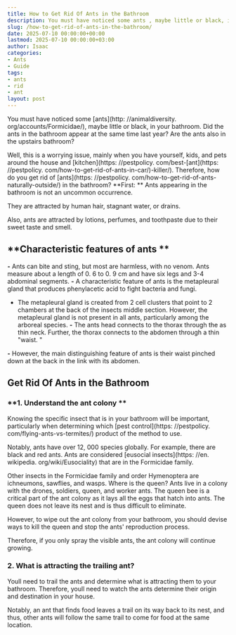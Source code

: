 ```yaml
---
title: How to Get Rid Of Ants in the Bathroom
description: You must have noticed some ants , maybe little or black, in your bathroom. Did the ants in the bathroom appear at the same time last year?
slug: /how-to-get-rid-of-ants-in-the-bathroom/
date: 2025-07-10 00:00:00+00:00
lastmod: 2025-07-10 00:00:00+03:00
author: Isaac
categories:
- Ants
- Guide
tags:
- ants
- rid
- ant
layout: post
---
```


You must have noticed some [ants](http: //animaldiversity. org/accounts/Formicidae/), maybe little or black, in your bathroom. Did the ants in the bathroom appear at the same time last year? Are the ants also in the upstairs bathroom?

Well, this is a worrying issue, mainly when you have yourself, kids, and pets around the house and [kitchen](https: //pestpolicy. com/best-[ant](https: //pestpolicy. com/how-to-get-rid-of-ants-in-car/)-killer/). Therefore, how do you get rid of [ants](https: //pestpolicy. com/how-to-get-rid-of-ants-naturally-outside/) in the bathroom? **First: ** Ants appearing in the bathroom is not an uncommon occurrence.

They are attracted by human hair, stagnant water, or drains.

Also, ants are attracted by lotions, perfumes, and toothpaste due to their sweet taste and smell.

##  **Characteristic features of ants **

**-** Ants can bite and sting, but most are harmless, with no venom. Ants measure about a length of 0. 6 to 0. 9 cm and have six legs and 3-4 abdominal segments. **-** A characteristic feature of ants is the metapleural gland that produces phenylacetic acid to fight bacteria and fungi.

- The metapleural gland is created from 2 cell clusters that point to 2 chambers at the back of the insects middle section. However, the metapleural gland is not present in all ants, particularly among the arboreal species. **-** The ants head connects to the thorax through the as thin neck. Further, the thorax connects to the abdomen through a thin "waist. "

**-** However, the main distinguishing feature of ants is their waist pinched down at the back in the link with its abdomen.

##  Get Rid Of Ants in the Bathroom

###  **1. Understand the ant colony **

Knowing the specific insect that is in your bathroom will be important, particularly when determining which [pest control](https: //pestpolicy. com/flying-ants-vs-termites/) product of the method to use.

Notably, ants have over 12, 000 species globally. For example, there are black and red ants. Ants are considered [eusocial insects](https: //en. wikipedia. org/wiki/Eusociality) that are in the Formicidae family.

Other insects in the Formicidae family and order Hymenoptera are ichneumons, sawflies, and wasps. Where is the queen? Ants live in a colony with the drones, soldiers, queen, and worker ants. The queen bee is a critical part of the ant colony as it lays all the eggs that hatch into ants. The queen does not leave its nest and is thus difficult to eliminate.

However, to wipe out the ant colony from your bathroom, you should devise ways to kill the queen and stop the ants' reproduction process.

Therefore, if you only spray the visible ants, the ant colony will continue growing.

###  **2. What is attracting the trailing ant?**

Youll need to trail the ants and determine what is attracting them to your bathroom. Therefore, youll need to watch the ants determine their origin and destination in your house.

Notably, an ant that finds food leaves a trail on its way back to its nest, and thus, other ants will follow the same trail to come for food at the same location.

